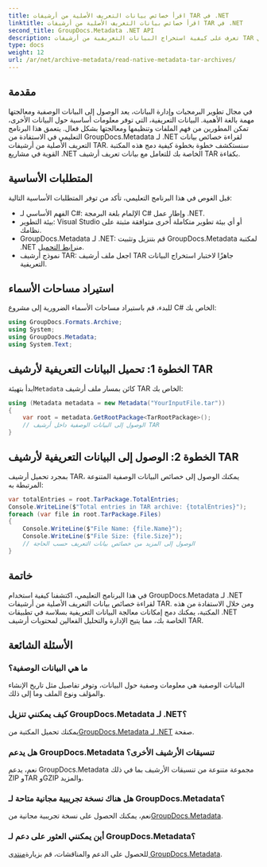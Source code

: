 ```yaml
---
title: اقرأ خصائص بيانات التعريف الأصلية من أرشيفات TAR في .NET
linktitle: اقرأ خصائص بيانات التعريف الأصلية من أرشيفات TAR في .NET
second_title: GroupDocs.Metadata .NET API
description: تعرف على كيفية استخراج البيانات التعريفية من أرشيفات TAR في .NET باستخدام GroupDocs.Metadata. يرشدك هذا البرنامج التعليمي خلال العملية خطوة بخطوة.
type: docs
weight: 12
url: /ar/net/archive-metadata/read-native-metadata-tar-archives/
---
```

## مقدمة
في مجال تطوير البرمجيات وإدارة البيانات، يعد الوصول إلى البيانات الوصفية ومعالجتها مهمة بالغة الأهمية. البيانات التعريفية، التي توفر معلومات أساسية حول البيانات الأخرى، تمكن المطورين من فهم الملفات وتنظيمها ومعالجتها بشكل فعال. يتعمق هذا البرنامج التعليمي في الاستفادة من GroupDocs.Metadata لـ .NET لقراءة خصائص بيانات التعريف الأصلية من أرشيفات TAR. سنستكشف خطوة بخطوة كيفية دمج هذه المكتبة القوية في مشاريع .NET الخاصة بك للتعامل مع بيانات تعريف أرشيف TAR بكفاءة.
## المتطلبات الأساسية
قبل الغوص في هذا البرنامج التعليمي، تأكد من توفر المتطلبات الأساسية التالية:
- الفهم الأساسي لـ C#: الإلمام بلغة البرمجة C# وإطار عمل .NET.
- بيئة التطوير: Visual Studio أو أي بيئة تطوير متكاملة أخرى متوافقة مثبتة على نظامك.
-  GroupDocs.Metadata لـ .NET: قم بتنزيل وتثبيت GroupDocs.Metadata لمكتبة .NET من[رابط التحميل](https://releases.groupdocs.com/metadata/net/).
- نموذج أرشيف TAR: اجعل ملف أرشيف TAR جاهزًا لاختبار استخراج البيانات التعريفية.

## استيراد مساحات الأسماء
للبدء، قم باستيراد مساحات الأسماء الضرورية إلى مشروع C# الخاص بك:
```csharp
using GroupDocs.Formats.Archive;
using System;
using GroupDocs.Metadata;
using System.Text;
```
## الخطوة 1: تحميل البيانات التعريفية لأرشيف TAR
 ابدأ بتهيئة`Metadata` كائن بمسار ملف أرشيف TAR الخاص بك:
```csharp
using (Metadata metadata = new Metadata("YourInputFile.tar"))
{
    var root = metadata.GetRootPackage<TarRootPackage>();
    // الوصول إلى البيانات الوصفية داخل أرشيف TAR
}
```
## الخطوة 2: الوصول إلى البيانات التعريفية لأرشيف TAR
بمجرد تحميل أرشيف TAR، يمكنك الوصول إلى خصائص البيانات الوصفية المتنوعة المرتبطة به:
```csharp
var totalEntries = root.TarPackage.TotalEntries;
Console.WriteLine($"Total entries in TAR archive: {totalEntries}");
foreach (var file in root.TarPackage.Files)
{
    Console.WriteLine($"File Name: {file.Name}");
    Console.WriteLine($"File Size: {file.Size}");
    // الوصول إلى المزيد من خصائص بيانات التعريف حسب الحاجة
}
```

## خاتمة
في هذا البرنامج التعليمي، اكتشفنا كيفية استخدام GroupDocs.Metadata لـ .NET لقراءة خصائص بيانات التعريف الأصلية من أرشيفات TAR. ومن خلال الاستفادة من هذه المكتبة، يمكنك دمج إمكانات معالجة البيانات التعريفية بسلاسة في تطبيقات .NET الخاصة بك، مما يتيح الإدارة والتحليل الفعالين لمحتويات أرشيف TAR.

## الأسئلة الشائعة
### ما هي البيانات الوصفية؟
البيانات الوصفية هي معلومات وصفية حول البيانات، وتوفر تفاصيل مثل تاريخ الإنشاء والمؤلف ونوع الملف وما إلى ذلك.
### كيف يمكنني تنزيل GroupDocs.Metadata لـ .NET؟
 يمكنك تحميل المكتبة من[GroupDocs.Metadata لـ .NET](https://releases.groupdocs.com/metadata/net/) صفحة.
### هل يدعم GroupDocs.Metadata تنسيقات الأرشيف الأخرى؟
نعم، يدعم GroupDocs.Metadata مجموعة متنوعة من تنسيقات الأرشيف بما في ذلك ZIP وTAR وGZIP والمزيد.
### هل هناك نسخة تجريبية مجانية متاحة لـ GroupDocs.Metadata؟
 نعم، يمكنك الحصول على نسخة تجريبية مجانية من[GroupDocs.Metadata](https://releases.groupdocs.com/).
### أين يمكنني العثور على دعم لـ GroupDocs.Metadata؟
 للحصول على الدعم والمناقشات، قم بزيارة[منتدى GroupDocs.Metadata](https://forum.groupdocs.com/c/metadata/14).